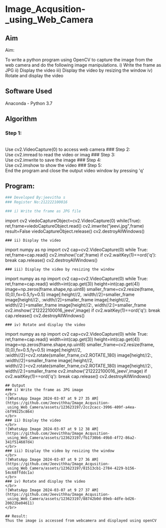 # Image_Acqusition-_using_Web_Camera
## Aim
Aim:

To write a python program using OpenCV to capture the image from the web camera and do the following image manipulations.
i) Write the frame as JPG 
ii) Display the video 
iii) Display the video by resizing the window
iv) Rotate and display the video

## Software Used
Anaconda - Python 3.7
## Algorithm
### Step 1:
<br>
Use cv2.VideoCapture(0) to access web camera
### Step 2:
<br>
Use cv2.imread to read the video or imag
### Step 3:
<br>
Use cv2.imwrite to save the image
### Step 4:
<br>
Use cv2.imshow to show the video
### Step 5:
<br>
End the program and close the output video window by pressing 'q'

## Program:
``` Python
### Developed By:jeevitha s
### Register No:212222100016

### i) Write the frame as JPG file
```
import cv2
viedoCaptureObject=cv2.VideoCapture(0)
while(True):
    ret,frame=viedoCaptureObject.read()
    cv2.imwrite("jeevi.jpg",frame)
    result=False
viedoCaptureObject.release()
cv2.destroyAllWindows()
```
### ii) Display the video
```
import numpy as np
import cv2
cap=cv2.VideoCapture(0)
while True:
    ret,frame=cap.read()
    cv2.imshow('cat',frame)
    if cv2.waitKey(1)==ord('q'):
        break
cap.release()
cv2.destroyAllWindows()
```
### iii) Display the video by resizing the window
```
import numpy as np
import cv2
cap=cv2.VideoCapture(0)
while True:
    ret,frame=cap.read()
    width=int(cap.get(3))
    height=int(cap.get(4))
    image=np.zeros(frame.shape,np.uint8)
    smaller_frame=cv2.resize(frame,(0,0),fx=0.5,fy=0.5)
    image[:height//2, :width//2]=smaller_frame
    image[height//2:, :width//2]=smaller_frame
    image[:height//2, width//2:]=smaller_frame
    image[height//2:, width//2:]=smaller_frame
    cv2.imshow('212222100016_jeevi',image)
    if cv2.waitKey(1)==ord('q'):
        break
cap.release()
cv2.destroyAllWindows()
```
### iv) Rotate and display the video
```
import numpy as np
import cv2
cap=cv2.VideoCapture(0)
while True:
    ret,frame=cap.read()
    width=int(cap.get(3))
    height=int(cap.get(4))
    image=np.zeros(frame.shape,np.uint8)
    smaller_frame=cv2.resize(frame,(0,0),fx=0.5,fy=0.5)
    image[:height//2, :width//2]=cv2.rotate(smaller_frame,cv2.ROTATE_180)
    image[height//2:, :width//2]=smaller_frame
    image[:height//2, width//2:]=cv2.rotate(smaller_frame,cv2.ROTATE_180)
    image[height//2:, width//2:]=smaller_frame
    cv2.imshow('212222100016_jeevi',image)
    if cv2.waitKey(1)==ord('q'):
        break
cap.release()
cv2.destroyAllWindows()
```
## Output
### i) Write the frame as JPG image
</br>
![WhatsApp Image 2024-03-07 at 9 27 35 AM](https://github.com/Jeevithha/Image_Acqusition-_using_Web_Camera/assets/123623197/2cc2cacc-3996-409f-a4ea-c6f99225c864)
</br>
### ii) Display the video
</br>
![WhatsApp Image 2024-03-07 at 9 12 38 AM](https://github.com/Jeevithha/Image_Acqusition-_using_Web_Camera/assets/123623197/fb1730b6-49b8-4f72-86a2-341f514607d4)
</br>
### iii) Display the video by resizing the window
</br>
![WhatsApp Image 2024-03-07 at 9 27 36 AM](https://github.com/Jeevithha/Image_Acqusition-_using_Web_Camera/assets/123623197/81513cb1-2784-4229-b156-54c68ffddc1a)
</br>
### iv) Rotate and display the video
</br>
![WhatsApp Image 2024-03-07 at 9 27 37 AM](https://github.com/Jeevithha/Image_Acqusition-_using_Web_Camera/assets/123623197/88742b0d-89eb-4dfe-bd26-20022be04611)
</br>

## Result:
Thus the image is accessed from webcamera and displayed using openCV
